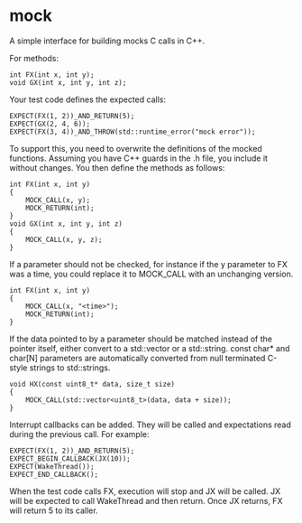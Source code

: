 # mock
A simple interface for building mocks C calls in C++.

For methods:
```
int FX(int x, int y);
void GX(int x, int y, int z);
```
Your test code defines the expected calls:
```
EXPECT(FX(1, 2))_AND_RETURN(5);
EXPECT(GX(2, 4, 6));
EXPECT(FX(3, 4))_AND_THROW(std::runtime_error("mock error"));
```
To support this, you need to overwrite the definitions of the mocked functions.  Assuming you have C++ guards in the .h file, you include it without changes.  You then define the methods as follows:
```
int FX(int x, int y)
{
    MOCK_CALL(x, y);
    MOCK_RETURN(int);
}
void GX(int x, int y, int z)
{
    MOCK_CALL(x, y, z);
}
```
If a parameter should not be checked, for instance if the y parameter to FX was a time, you could replace it to MOCK_CALL with an unchanging version.
```
int FX(int x, int y)
{
    MOCK_CALL(x, "<time>");
    MOCK_RETURN(int);
}
```
If the data pointed to by a parameter should be matched instead of the pointer itself, either convert to a std::vector or a std::string.  const char* and char[N] parameters are automatically converted from null terminated C-style strings to std::strings.
```
void HX(const uint8_t* data, size_t size)
{
	MOCK_CALL(std::vector<uint8_t>(data, data + size));
}
```
Interrupt callbacks can be added.  They will be called and expectations read during the previous call.  For example:
```
EXPECT(FX(1, 2))_AND_RETURN(5);
EXPECT_BEGIN_CALLBACK(JX(10));
EXPECT(WakeThread());
EXPECT_END_CALLBACK();
```
When the test code calls FX, execution will stop and JX will be called.  JX will be expected to call WakeThread and then return.  Once JX returns, FX will return 5 to its caller.

